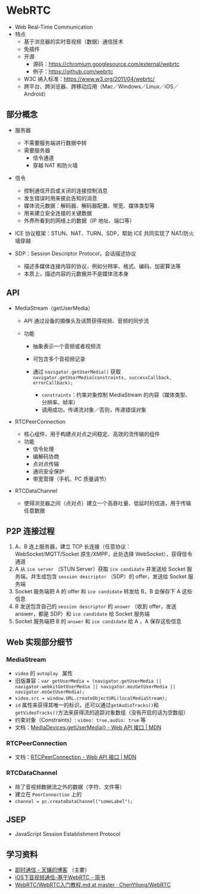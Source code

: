 # WebRTC
* Web Real-Time Communication
* 特点
  * 基于浏览器的实时音视频（数据）通信技术
  * 免插件
  * 开源
    * 源码：https://chromium.googlesource.com/external/webrtc
    * 例子：https://github.com/webrtc
  * W3C 纳入标准：https://www.w3.org/2011/04/webrtc/
  * 跨平台、跨浏览器、跨移动应用（Mac／Windows／Linux／iOS／Android）

## 部分概念

* 服务器

  * 不需要服务端进行数据中转
  * 需要服务器
    * 信令通道
    * 穿越 NAT 和防火墙

* 信令
  * 控制通信开启或关闭的连接控制消息
  * 发生错误时用来彼此告知的消息
  * 媒体流元数据：解码器、解码器配置、带宽、媒体类型等
  * 用来建立安全连接的关键数据
  * 外界所看到的网络上的数据（IP 地址、端口等）

* ICE 协议框架：STUN、NAT、TURN、SDP，帮助 ICE 共同实现了 NAT/防火墙穿越

* SDP：Session Descriptor Protocol，会话描述协议

  * 描述多媒体连接内容的协议，例如分辨率、格式、编码、加密算法等
  * 本质上，描述内容的元数据并不是媒体流本身

## API

* MediaStream（getUserMedia）

  * API 通过设备的摄像头及话筒获得视频、音频的同步流

  * 功能

    * 抽象表示一个音频或者视频流

    * 可包含多个音视频记录

    * 通过 `navigator.getUserMedia()` 获取
      `navigator.getUserMedia(constraints, successCallback, errorCallback);`

      * `constraints`：约束对象控制 MediaStream 的内容（媒体类型、分辨率、帧率）
      * 调用成功，传递流对象／否则，传递错误对象

* RTCPeerConnection

  * 核心组件，用于构建点对点之间稳定、高效的流传输的组件
  * 功能
    * 信令处理
    * 编解码协商
    * 点对点传输
    * 通讯安全保护
    * 带宽管理（手机、PC 质量调节）

* RTCDataChannel
  * 使得浏览器之间（点对点）建立一个高吞吐量、低延时的信道，用于传输任意数据

## P2P 连接过程

1. A、B 连上服务器，建立 TCP 长连接（任意协议：WebSocket/MQTT/Socket 原生/XMPP，此处选择 WebSocket），获得信令通道
2. A 从 `ice server` （STUN Server）获取 `ice candidate` 并发送给 Socket 服务端，并生成包含 `session descriptor` （SDP）的 offer，发送给 Socket 服务端
3. Socket 服务端把 A 的 offer 和 `ice candidate` 转发给 B，B 会保存下 A 这些信息
4. B 发送包含自己的 `session descriptor` 的 `answer` （收到 offer，发送 answer，都是 SDP）和 `ice candidate` 给 Socket 服务端
5. Socket 服务端把 B 的 `answer` 和 `ice candidate` 给 A ，A 保存这些信息

## Web 实现部分细节

### MediaStream

* `video` 的 `autoplay ` 属性
* 旧版兼容：`var getUserMedia = (navigator.getUserMedia || navigator.webkitGetUserMedia || navigator.mozGetUserMedia || navigator.msGetUserMedia);`
* `video.src = window.URL.createObjectURL(localMediaStream);`
* `id` 属性来获得其唯一的标识，还可以通过`getAudioTracks()`和`getVideoTracks()`方法来获得流的追踪对象数组（没有开启的话为空数组）
* 约束对象（Constraints）: `video: true,audio: true` 等
* 文档：[MediaDevices.getUserMedia() - Web API 接口 | MDN](https://developer.mozilla.org/zh-CN/docs/Web/API/MediaDevices/getUserMedia#浏览器兼容)

### RTCPeerConnection

* 文档：[RTCPeerConnection - Web API 接口 | MDN](https://developer.mozilla.org/zh-CN/docs/Web/API/RTCPeerConnection)

### RTCDataChannel

* 除了音视频数据流之外的数据（字符、文件等）
* 建立在 `PeerConnection` 上的
* `channel = pc.createDataChannel("someLabel");`

## JSEP

* JavaScript Session Establishment Protocol

## 学习资料

- [即时通信 - 天镶的博客](http://lingyu.wang/#/category/即时通信) （主要）
- [iOS下音视频通信-基于WebRTC - 简书](http://www.jianshu.com/p/c49da1d93df4)
- [WebRTC/WebRTC入门教程.md at master · ChenYilong/WebRTC](https://github.com/ChenYilong/WebRTC/blob/master/WebRTC%E5%85%A5%E9%97%A8%E6%95%99%E7%A8%8B/WebRTC%E5%85%A5%E9%97%A8%E6%95%99%E7%A8%8B.md)